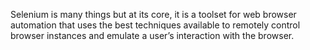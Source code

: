 Selenium is many things but at its core, it is a toolset for web browser automation that uses the best techniques available to remotely control browser instances and emulate a user’s interaction with the browser.